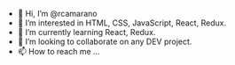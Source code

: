 - 👋 Hi, I’m @rcamarano
- 👀 I’m interested in HTML, CSS, JavaScript, React, Redux. 
- 🌱 I’m currently learning React, Redux.
- 💞️ I’m looking to collaborate on any DEV project.
- 📫 How to reach me ...

<!---
rcamarano/rcamarano is a ✨ special ✨ repository because its `README.md` (this file) appears on your GitHub profile.
You can click the Preview link to take a look at your changes.
--->
